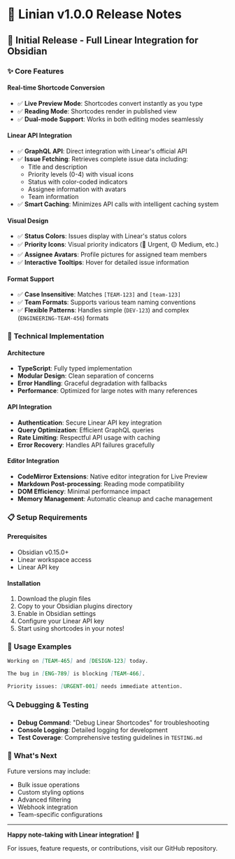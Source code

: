 # 🎉 Linian v1.0.0 Release Notes

## 🚀 **Initial Release - Full Linear Integration for Obsidian**

### ✨ **Core Features**

#### **Real-time Shortcode Conversion**
- ✅ **Live Preview Mode**: Shortcodes convert instantly as you type
- ✅ **Reading Mode**: Shortcodes render in published view
- ✅ **Dual-mode Support**: Works in both editing modes seamlessly

#### **Linear API Integration**
- ✅ **GraphQL API**: Direct integration with Linear's official API
- ✅ **Issue Fetching**: Retrieves complete issue data including:
  - Title and description
  - Priority levels (0-4) with visual icons
  - Status with color-coded indicators
  - Assignee information with avatars
  - Team information
- ✅ **Smart Caching**: Minimizes API calls with intelligent caching system

#### **Visual Design**
- ✅ **Status Colors**: Issues display with Linear's status colors
- ✅ **Priority Icons**: Visual priority indicators (🔴 Urgent, 🟡 Medium, etc.)
- ✅ **Assignee Avatars**: Profile pictures for assigned team members
- ✅ **Interactive Tooltips**: Hover for detailed issue information

#### **Format Support**
- ✅ **Case Insensitive**: Matches `[TEAM-123]` and `[team-123]`
- ✅ **Team Formats**: Supports various team naming conventions
- ✅ **Flexible Patterns**: Handles simple (`DEV-123`) and complex (`ENGINEERING-TEAM-456`) formats

### 🔧 **Technical Implementation**

#### **Architecture**
- **TypeScript**: Fully typed implementation
- **Modular Design**: Clean separation of concerns
- **Error Handling**: Graceful degradation with fallbacks
- **Performance**: Optimized for large notes with many references

#### **API Integration**
- **Authentication**: Secure Linear API key integration
- **Query Optimization**: Efficient GraphQL queries
- **Rate Limiting**: Respectful API usage with caching
- **Error Recovery**: Handles API failures gracefully

#### **Editor Integration**
- **CodeMirror Extensions**: Native editor integration for Live Preview
- **Markdown Post-processing**: Reading mode compatibility
- **DOM Efficiency**: Minimal performance impact
- **Memory Management**: Automatic cleanup and cache management

### 📋 **Setup Requirements**

#### **Prerequisites**
- Obsidian v0.15.0+
- Linear workspace access
- Linear API key

#### **Installation**
1. Download the plugin files
2. Copy to your Obsidian plugins directory
3. Enable in Obsidian settings
4. Configure your Linear API key
5. Start using shortcodes in your notes!

### 🎯 **Usage Examples**

```markdown
Working on [TEAM-465] and [DESIGN-123] today.

The bug in [ENG-789] is blocking [TEAM-466].

Priority issues: [URGENT-001] needs immediate attention.
```

### 🔍 **Debugging & Testing**

- **Debug Command**: "Debug Linear Shortcodes" for troubleshooting
- **Console Logging**: Detailed logging for development
- **Test Coverage**: Comprehensive testing guidelines in `TESTING.md`

### 🌟 **What's Next**

Future versions may include:
- Bulk issue operations
- Custom styling options
- Advanced filtering
- Webhook integration
- Team-specific configurations

---

**Happy note-taking with Linear integration!** 🚀

For issues, feature requests, or contributions, visit our GitHub repository.
